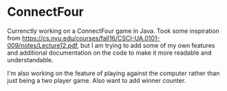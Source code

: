 # ConnectFour

Currenctly working on a ConnectFour game in Java. Took some inspiration from https://cs.nyu.edu/courses/fall16/CSCI-UA.0101-009/notes/Lecture12.pdf, but I am trying to add some of my own features and additional documentation on the code to make it more readable and understandable.

I'm also working on the feature of playing against the computer rather than just being a two player game. Also want to add winner counter.
